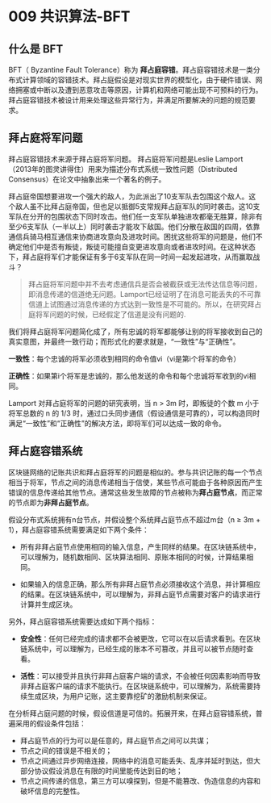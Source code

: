 # 009 共识算法-BFT

## 什么是 BFT

BFT（ Byzantine Fault Tolerance）称为 **拜占庭容错**。拜占庭容错技术是一类分布式计算领域的容错技术。拜占庭假设是对现实世界的模型化，由于硬件错误、网络拥塞或中断以及遭到恶意攻击等原因，计算机和网络可能出现不可预料的行为。拜占庭容错技术被设计用来处理这些异常行为，并满足所要解决的问题的规范要求。

## 拜占庭将军问题

拜占庭容错技术来源于拜占庭将军问题。 拜占庭将军问题是Leslie Lamport（2013年的图灵讲得住）用来为描述分布式系统一致性问题（Distributed Consensus）在论文中抽象出来一个著名的例子。

拜占庭帝国想要进攻一个强大的敌人，为此派出了10支军队去包围这个敌人。这个敌人虽不比拜占庭帝国，但也足以抵御5支常规拜占庭军队的同时袭击。这10支军队在分开的包围状态下同时攻击。他们任一支军队单独进攻都毫无胜算，除非有至少6支军队（一半以上）同时袭击才能攻下敌国。他们分散在敌国的四周，依靠通信兵骑马相互通信来协商进攻意向及进攻时间。困扰这些将军的问题是，他们不确定他们中是否有叛徒，叛徒可能擅自变更进攻意向或者进攻时间。在这种状态下，拜占庭将军们才能保证有多于6支军队在同一时间一起发起进攻，从而赢取战斗？

> 拜占庭将军问题中并不去考虑通信兵是否会被截获或无法传达信息等问题，即消息传递的信道绝无问题。Lamport已经证明了在消息可能丢失的不可靠信道上试图通过消息传递的方式达到一致性是不可能的。所以，在研究拜占庭将军问题的时候，已经假定了信道是没有问题的.


我们将拜占庭将军问题简化成了，所有忠诚的将军都能够让别的将军接收到自己的真实意图，并最终一致行动；而形式化的要求就是，“一致性”与“正确性”。

**一致性**：每个忠诚的将军必须收到相同的命令值vi（vi是第i个将军的命令）

**正确性**：如果第i个将军是忠诚的，那么他发送的命令和每个忠诚将军收到的vi相同。

Lamport 对拜占庭将军的问题的研究表明，当 n > 3m 时，即叛徒的个数 m 小于将军总数的 n 的 1/3 时，通过口头同步通信（假设通信是可靠的），可以构造同时满足“一致性”和“正确性”的解决方法，即将军们可以达成一致的命令。

## 拜占庭容错系统

区块链网络的记账共识和拜占庭将军的问题是相似的。参与共识记账的每一个节点相当于将军，节点之间的消息传递相当于信使，某些节点可能由于各种原因而产生错误的信息传递给其他节点。通常这些发生故障的节点被称为**拜占庭节点**，而正常的节点即为**非拜占庭节点**。

假设分布式系统拥有n台节点，并假设整个系统拜占庭节点不超过m台（n ≥ 3m + 1），拜占庭容错系统需要满足如下两个条件：

* 所有非拜占庭节点使用相同的输入信息，产生同样的结果。在区块链系统中，可以理解为，随机数相同、区块算法相同、原账本相同的时候，计算结果相同。

* 如果输入的信息正确，那么所有非拜占庭节点必须接收这个消息，并计算相应的结果。在区块链系统中，可以理解为，非拜占庭节点需要对客户的请求进行计算并生成区块。

另外，拜占庭容错系统需要达成如下两个指标：

* **安全性**：任何已经完成的请求都不会被更改，它可以在以后请求看到。在区块链系统中，可以理解为，已经生成的账本不可篡改，并且可以被节点随时查看。

* **活性**：可以接受并且执行非拜占庭客户端的请求，不会被任何因素影响而导致非拜占庭客户端的请求不能执行。在区块链系统中，可以理解为，系统需要持续生成区块，为用户记账，这主要靠挖矿的激励机制来保证。

在分析拜占庭问题的时候，假设信道是可信的。拓展开来，在拜占庭容错系统，普遍采用的假设条件包括：

* 拜占庭节点的行为可以是任意的，拜占庭节点之间可以共谋；
* 节点之间的错误是不相关的；
* 节点之间通过异步网络连接，网络中的消息可能丢失、乱序并延时到达，但大部分协议假设消息在有限的时间里能传达到目的地；
* 节点之间传递的信息，第三方可以嗅探到，但是不能篡改、伪造信息的内容和破坏信息的完整性。


